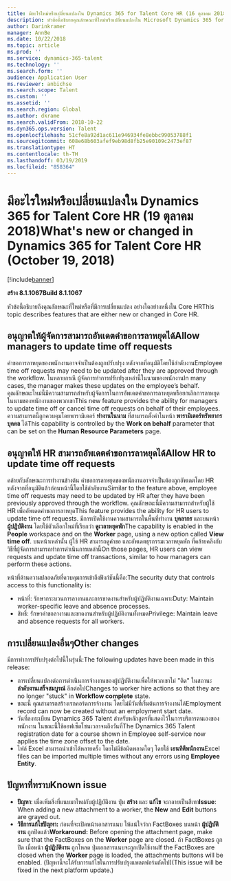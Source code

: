 ```yaml
---
title: มีอะไรใหม่หรือเปลี่ยนแปลงใน Dynamics 365 for Talent Core HR (16 ตุลาคม 2018)
description: หัวข้อนี้อธิบายคุณลักษณะที่ใหม่หรือเปลี่ยนแปลงใน Microsoft Dynamics 365 for Talent Core HR
author: Darinkramer
manager: AnnBe
ms.date: 10/22/2018
ms.topic: article
ms.prod: ''
ms.service: dynamics-365-talent
ms.technology: ''
ms.search.form: ''
audience: Application User
ms.reviewer: anbichse
ms.search.scope: Talent
ms.custom: ''
ms.assetid: ''
ms.search.region: Global
ms.author: dkrame
ms.search.validFrom: 2018-10-22
ms.dyn365.ops.version: Talent
ms.openlocfilehash: 51cfe8a92d1ac611e946934fe8ebbc99053788f1
ms.sourcegitcommit: 608e68b603afef9eb98d8fb25e90109c2473ef87
ms.translationtype: HT
ms.contentlocale: th-TH
ms.lasthandoff: 03/19/2019
ms.locfileid: "858364"
---
```

# <a name="whats-new-or-changed-in-dynamics-365-for-talent-core-hr-october-19-2018"></a><span data-ttu-id="b974d-103">มีอะไรใหม่หรือเปลี่ยนแปลงใน Dynamics 365 for Talent Core HR (19 ตุลาคม 2018)</span><span class="sxs-lookup"><span data-stu-id="b974d-103">What's new or changed in Dynamics 365 for Talent Core HR (October 19, 2018)</span></span>

[!include[banner](includes/banner.md)]

<span data-ttu-id="b974d-104">**สร้าง 8.1.1067**</span><span class="sxs-lookup"><span data-stu-id="b974d-104">**Build 8.1.1067**</span></span>

<span data-ttu-id="b974d-105">หัวข้อนี้อธิบายถึงคุณลักษณะที่ใหม่หรือที่มีการเปลี่ยนแปลง อย่างใดอย่างหนึ่งใน Core HR</span><span class="sxs-lookup"><span data-stu-id="b974d-105">This topic describes features that are either new or changed in Core HR.</span></span>

## <a name="allow-managers-to-update-time-off-requests"></a><span data-ttu-id="b974d-106">อนุญาตให้ผู้จัดการสามารถอัพเดตคำขอการลาหยุดได้</span><span class="sxs-lookup"><span data-stu-id="b974d-106">Allow managers to update time off requests</span></span>

<span data-ttu-id="b974d-107">คำขอการลาหยุดของพนักงานอาจจำเป็นต้องถูกปรับปรุง หลังจากที่อนุมัติโดยใช้ลำดับงาน</span><span class="sxs-lookup"><span data-stu-id="b974d-107">Employee time off requests may need to be updated after they are approved through the workflow.</span></span> <span data-ttu-id="b974d-108">ในหลายกรณี ผู้จัดการทำการปรับปรุงเหล่านี้ในนามของพนักงาน</span><span class="sxs-lookup"><span data-stu-id="b974d-108">In many cases, the manager makes these updates on the employee’s behalf.</span></span> <span data-ttu-id="b974d-109">คุณลักษณะใหม่นี้มีความสามารถสำหรับผู้จัดการในการอัพเดตคำขอการลาหยุดหรือยกเลิกการลาหยุดในนามของพนักงานของพวกเขา</span><span class="sxs-lookup"><span data-stu-id="b974d-109">This new feature provides the ability for managers to update time off or cancel time off requests on behalf of their employees.</span></span> <span data-ttu-id="b974d-110">ความสามารถนี้ถูกควบคุมโดยพารามิเตอร์ **ทำงานในนาม** ที่สามารถตั้งค่าในหน้า **พารามิเตอร์ทรัพยากรบุคคล** ได้</span><span class="sxs-lookup"><span data-stu-id="b974d-110">This capability is controlled by the **Work on behalf** parameter that can be set on the **Human Resource Parameters** page.</span></span> 
 
## <a name="allow-hr-to-update-time-off-requests"></a><span data-ttu-id="b974d-111">อนุญาตให้ HR สามารถอัพเดตคำขอการลาหยุดได้</span><span class="sxs-lookup"><span data-stu-id="b974d-111">Allow HR to update time off requests</span></span>

<span data-ttu-id="b974d-112">คล้ายกับลักษณะการทำงานข้างต้น คำขอการลาหยุดของพนักงานอาจจำเป็นต้องถูกอัพเดตโดย HR หลังจากที่อนุมัติแล้วก่อนหน้านี้โดยใช้ลำดับงาน</span><span class="sxs-lookup"><span data-stu-id="b974d-112">Similar to the feature above, employee time off requests may need to be updated by HR after they have been previously approved through the workflow.</span></span> <span data-ttu-id="b974d-113">คุณลักษณะนี้มีความสามารถสำหรับผู้ใช้ HR เพื่ออัพเดตคำขอการลาหยุด</span><span class="sxs-lookup"><span data-stu-id="b974d-113">This feature provides the ability for HR users to update time off requests.</span></span> <span data-ttu-id="b974d-114">มีการเปิดใช้งานความสามารถในพื้นที่ทำงาน **บุคลากร** และบนหน้า **ผู้ปฏิบัติงาน** โดยใช้ตัวเลือกใหม่ที่เรียกว่า **ดูเวลาหยุดพัก**</span><span class="sxs-lookup"><span data-stu-id="b974d-114">The capability is enabled in the **People** workspace and on the **Worker** page, using a new option called **View time off**.</span></span> <span data-ttu-id="b974d-115">บนหน้าเหล่านั้น ผู้ใช้ HR สามารถดูคำขอ และอัพเดตธุรกรรมเวลาหยุดพัก ที่คล้ายคลึงกับวิธีที่ผู้จัดการสามารถทำการดำเนินการเหล่านี้</span><span class="sxs-lookup"><span data-stu-id="b974d-115">On those pages, HR users can view requests and update time off transactions, similar to how managers can perform these actions.</span></span>

<span data-ttu-id="b974d-116">หน้าที่ด้านความปลอดภัยที่ควบคุมการเข้าถึงฟังก์ชันนี้คือ:</span><span class="sxs-lookup"><span data-stu-id="b974d-116">The security duty that controls access to this functionality is:</span></span>
- <span data-ttu-id="b974d-117">หน้าที่: รักษากระบวนการลางานและการขาดงานสำหรับผู้ปฏิบัติงานเฉพาะ</span><span class="sxs-lookup"><span data-stu-id="b974d-117">Duty: Maintain worker-specific leave and absence processes.</span></span>
- <span data-ttu-id="b974d-118">สิทธิ์: รักษาคำขอลางานและขาดงานสำหรับผู้ปฏิบัติงานทั้งหมด</span><span class="sxs-lookup"><span data-stu-id="b974d-118">Privilege: Maintain leave and absence requests for all workers.</span></span>

## <a name="other-changes"></a><span data-ttu-id="b974d-119">การเปลี่ยนแปลงอื่นๆ</span><span class="sxs-lookup"><span data-stu-id="b974d-119">Other changes</span></span>
<span data-ttu-id="b974d-120">มีการทำการปรับปรุงต่อไปนี้ในรุ่นนี้:</span><span class="sxs-lookup"><span data-stu-id="b974d-120">The following updates have been made in this release:</span></span>
- <span data-ttu-id="b974d-121">การเปลี่ยนแปลงต่อการดำเนินการจ้างงานของผู้ปฏิบัติงานเพื่อให้พวกเขาไม่ "ติด" ในสถานะ **ลำดับงานเสร็จสมบูรณ์** อีกต่อไป</span><span class="sxs-lookup"><span data-stu-id="b974d-121">Changes to worker hire actions so that they are no longer "stuck" in **Workflow complete** state.</span></span>
- <span data-ttu-id="b974d-122">ขณะนี้ คุณสามารถสร้างเรกคอร์ดการจ้างงาน โดยไม่มีวันที่เริ่มต้นการจ้างงานได้</span><span class="sxs-lookup"><span data-stu-id="b974d-122">Employment record can now be created without an employment start date.</span></span>
- <span data-ttu-id="b974d-123">วันที่ลงทะเบียน Dynamics 365 Talent สำหรับหลักสูตรที่แสดงไว้ในการบริการตนเองของพนักงาน ในขณะนี้ใช้ออฟเซ็ตโซนเวลาจนถึงวันที่</span><span class="sxs-lookup"><span data-stu-id="b974d-123">The Dynamics 365 Talent registration date for a course shown in Employee self-service now applies the time zone offset to the date.</span></span>
- <span data-ttu-id="b974d-124">ไฟล์ Excel สามารถนำเข้าได้หลายครั้ง โดยไม่มีข้อผิดพลาดใดๆ โดยใช้ **เอนทิตีพนักงาน**</span><span class="sxs-lookup"><span data-stu-id="b974d-124">Excel files can be imported multiple times without any errors using **Employee Entity**.</span></span>

## <a name="known-issue"></a><span data-ttu-id="b974d-125">ปัญหาที่ทราบ</span><span class="sxs-lookup"><span data-stu-id="b974d-125">Known issue</span></span>

- <span data-ttu-id="b974d-126">**ปัญหา**: เมื่อเพิ่มสิ่งที่แนบมาใหม่กับผู้ปฏิบัติงาน ปุ่ม **สร้าง** และ **แก้ไข** จะกลายเป็นสีเทา</span><span class="sxs-lookup"><span data-stu-id="b974d-126">**Issue**: When adding a new attachment to a worker, the **New** and **Edit** buttons are grayed out.</span></span> 
- <span data-ttu-id="b974d-127">**วิธีการแก้ไขปัญหา:** ก่อนที่จะเปิดหน้าเอกสารแนบ ให้แน่ใจว่าก FactBoxes บนหน้า **ผู้ปฏิบัติงาน** ถูกปิดแล้ว</span><span class="sxs-lookup"><span data-stu-id="b974d-127">**Workaround:** Before opening the attachment page, make sure that the FactBoxes on the **Worker** page are closed.</span></span> <span data-ttu-id="b974d-128">ถ้า FactBoxes ถูกปิด เมื่อหน้า **ผู้ปฏิบัติงาน** ถูกโหลด ปุ่มเอกสารแนบจะถูกเปิดใช้งาน</span><span class="sxs-lookup"><span data-stu-id="b974d-128">If the FactBoxes are closed when the **Worker** page is loaded, the attachments buttons will be enabled.</span></span> <span data-ttu-id="b974d-129">(ปัญหานี้จะได้รับการแก้ไขในการปรับปรุงแพลตฟอร์มถัดไป)</span><span class="sxs-lookup"><span data-stu-id="b974d-129">(This issue will be fixed in the next platform update.)</span></span>
